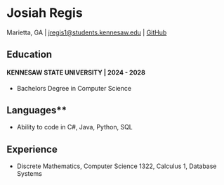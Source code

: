 
# **Josiah Regis**

Marietta, GA | jregis1@students.kennesaw.edu | [GitHub]([Jo](https://github.com/IEatBoot)) 

## **Education**

#### **KENNESAW STATE UNIVERSITY** | **2024 - 2028**

- Bachelors Degree in Computer Science

## Languages**

- Ability to code in C#, Java, Python, SQL

## **Experience**

- Discrete Mathematics, Computer Science 1322, Calculus 1, Database Systems
